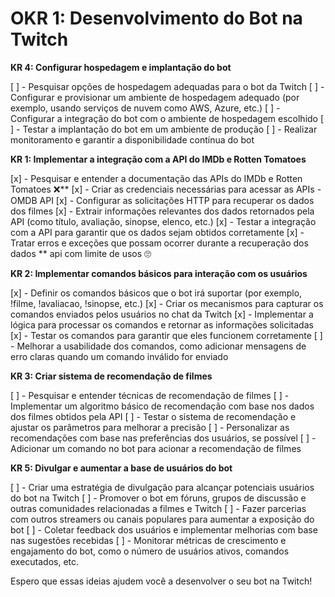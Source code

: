 # OKR 1: Desenvolvimento do Bot na Twitch





**KR 4: Configurar hospedagem e implantação do bot**

 [ ] - Pesquisar opções de hospedagem adequadas para o bot da Twitch
 [ ] - Configurar e provisionar um ambiente de hospedagem adequado (por exemplo, usando serviços de nuvem como AWS, Azure, etc.)
 [ ] - Configurar a integração do bot com o ambiente de hospedagem escolhido
 [ ] - Testar a implantação do bot em um ambiente de produção
 [ ] - Realizar monitoramento e garantir a disponibilidade contínua do bot
 

**KR 1: Implementar a integração com a API do IMDb e Rotten Tomatoes**

 [x] - Pesquisar e entender a documentação das APIs do IMDb e Rotten Tomatoes ❌**
 [x] - Criar as credenciais necessárias para acessar as APIs - OMDB API
 [x] - Configurar as solicitações HTTP para recuperar os dados dos filmes
 [x] - Extrair informações relevantes dos dados retornados pela API (como título, avaliação, sinopse, elenco, etc.)
 [x] - Testar a integração com a API para garantir que os dados sejam obtidos corretamente
 [x] - Tratar erros e exceções que possam ocorrer durante a recuperação dos dados
 ** api com limite de usos 🙄

**KR 2: Implementar comandos básicos para interação com os usuários**

 [x] - Definir os comandos básicos que o bot irá suportar (por exemplo, !filme, !avaliacao, !sinopse, etc.)
 [x] - Criar os mecanismos para capturar os comandos enviados pelos usuários no chat da Twitch
 [x] - Implementar a lógica para processar os comandos e retornar as informações solicitadas
 [x] - Testar os comandos para garantir que eles funcionem corretamente
 [ ] - Melhorar a usabilidade dos comandos, como adicionar mensagens de erro claras quando um comando inválido for enviado

**KR 3: Criar sistema de recomendação de filmes**

 [ ] - Pesquisar e entender técnicas de recomendação de filmes
 [ ] - Implementar um algoritmo básico de recomendação com base nos dados dos filmes obtidos pela API
 [ ] - Testar o sistema de recomendação e ajustar os parâmetros para melhorar a precisão
 [ ] - Personalizar as recomendações com base nas preferências dos usuários, se possível
 [ ] - Adicionar um comando no bot para acionar a recomendação de filmes


**KR 5: Divulgar e aumentar a base de usuários do bot**

 [ ] - Criar uma estratégia de divulgação para alcançar potenciais usuários do bot na Twitch
 [ ] - Promover o bot em fóruns, grupos de discussão e outras comunidades relacionadas a filmes e Twitch
 [ ] - Fazer parcerias com outros streamers ou canais populares para aumentar a exposição do bot
 [ ] - Coletar feedback dos usuários e implementar melhorias com base nas sugestões recebidas
 [ ] - Monitorar métricas de crescimento e engajamento do bot, como o número de usuários ativos, comandos executados, etc.

Espero que essas ideias ajudem você a desenvolver o seu bot na Twitch!